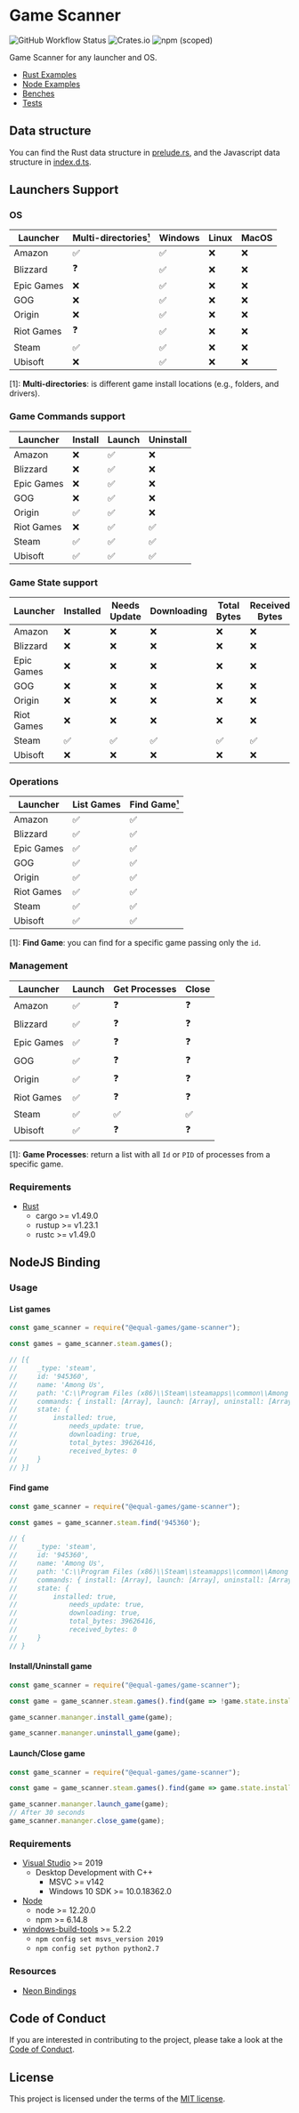 # Game Scanner

![GitHub Workflow Status](https://img.shields.io/github/workflow/status/EqualGames/game-scanner/Release)
![Crates.io](https://img.shields.io/crates/v/game-scanner)
![npm (scoped)](https://img.shields.io/npm/v/@equal-games/game-scanner)

Game Scanner for any launcher and OS.

- [Rust Examples](./examples)
- [Node Examples](./node/examples)
- [Benches](./benches)
- [Tests](./tests)

## Data structure

You can find the Rust data structure in [prelude.rs](./src/prelude.rs), and the Javascript data structure
in [index.d.ts](./node/lib/index.d.ts).

## Launchers Support

### OS

| Launcher   | Multi-directories[¹](#multi-directories) | Windows | Linux | MacOS |
| ---------- | ---------------------------------------- | ------- | ----- | ----- |
| Amazon     | ✅                                        | ✅       | ❌     | ❌     |
| Blizzard   | ❓                                        | ✅       | ❌     | ❌     |
| Epic Games | ❌                                        | ✅       | ❌     | ❌     |
| GOG        | ❌                                        | ✅       | ❌     | ❌     |
| Origin     | ❌                                        | ✅       | ❌     | ❌     |
| Riot Games | ❓                                        | ✅       | ❌     | ❌     |
| Steam      | ✅                                        | ✅       | ❌     | ❌     |
| Ubisoft    | ❌                                        | ✅       | ❌     | ❌     |

<a name="multi-directories"></a>[1]: **Multi-directories**: is different game install locations (e.g., folders, and
drivers).

### Game Commands support

| Launcher   | Install | Launch | Uninstall |
| ---------- | ------- | ------ | --------- |
| Amazon     | ❌       | ✅      | ❌         |
| Blizzard   | ❌       | ✅      | ❌         |
| Epic Games | ❌       | ✅      | ❌         |
| GOG        | ❌       | ✅      | ❌         |
| Origin     | ✅       | ✅      | ❌         |
| Riot Games | ❌       | ✅      | ✅         |
| Steam      | ✅       | ✅      | ✅         |
| Ubisoft    | ✅       | ✅      | ✅         |

### Game State support

| Launcher   | Installed | Needs Update | Downloading | Total Bytes | Received Bytes |
| ---------- | --------- | ------------ | ----------- | ----------- | -------------- |
| Amazon     | ❌         | ❌            | ❌           | ❌           | ❌              |
| Blizzard   | ❌         | ❌            | ❌           | ❌           | ❌              |
| Epic Games | ❌         | ❌            | ❌           | ❌           | ❌              |
| GOG        | ❌         | ❌            | ❌           | ❌           | ❌              |
| Origin     | ❌         | ❌            | ❌           | ❌           | ❌              |
| Riot Games | ❌         | ❌            | ❌           | ❌           | ❌              |
| Steam      | ✅         | ✅            | ✅           | ✅           | ✅              |
| Ubisoft    | ❌         | ❌            | ❌           | ❌           | ❌              |

### Operations

| Launcher   | List Games | Find Game[¹](#find-game) |
| ---------- | ---------- | ------------------------ |
| Amazon     | ✅          | ✅                        |
| Blizzard   | ✅          | ✅                        |
| Epic Games | ✅          | ✅                        |
| GOG        | ✅          | ✅                        |
| Origin     | ✅          | ✅                        |
| Riot Games | ✅          | ✅                        |
| Steam      | ✅          | ✅                        |
| Ubisoft    | ✅          | ✅                        |

<a name="find-game"></a>[1]: **Find Game**: you can find for a specific game passing only the `id`.

### Management

| Launcher   | Launch | Get Processes | Close |
| ---------- | ------ | ------------- | ----- |
| Amazon     | ✅      | ❓             | ❓     |
| Blizzard   | ✅      | ❓             | ❓     |
| Epic Games | ✅      | ❓             | ❓     |
| GOG        | ✅      | ❓             | ❓     |
| Origin     | ✅      | ❓             | ❓     |
| Riot Games | ✅      | ❓             | ❓     |
| Steam      | ✅      | ✅             | ✅     |
| Ubisoft    | ✅      | ❓             | ❓     |

<a name="get-processes"></a>[1]: **Game Processes**: return a list with all `Id` or `PID` of processes from a specific
game.

### Requirements

- [Rust](https://www.rust-lang.org)
    - cargo >= v1.49.0
    - rustup >= v1.23.1
    - rustc >= v1.49.0

## NodeJS Binding

### Usage

#### List games
```js
const game_scanner = require("@equal-games/game-scanner");

const games = game_scanner.steam.games();

// [{
//     _type: 'steam',
//     id: '945360',
//     name: 'Among Us',
//     path: 'C:\\Program Files (x86)\\Steam\\steamapps\\common\\Among Us',
//     commands: { install: [Array], launch: [Array], uninstall: [Array] },
//     state: {
//         installed: true,
//             needs_update: true,
//             downloading: true,
//             total_bytes: 39626416,
//             received_bytes: 0
//     }
// }]

```

#### Find game
```js
const game_scanner = require("@equal-games/game-scanner");

const games = game_scanner.steam.find('945360');

// {
//     _type: 'steam',
//     id: '945360',
//     name: 'Among Us',
//     path: 'C:\\Program Files (x86)\\Steam\\steamapps\\common\\Among Us',
//     commands: { install: [Array], launch: [Array], uninstall: [Array] },
//     state: {
//         installed: true,
//             needs_update: true,
//             downloading: true,
//             total_bytes: 39626416,
//             received_bytes: 0
//     }
// }

```

#### Install/Uninstall game
```js
const game_scanner = require("@equal-games/game-scanner");

const game = game_scanner.steam.games().find(game => !game.state.installed);

game_scanner.mananger.install_game(game);

game_scanner.mananger.uninstall_game(game);

```

#### Launch/Close game
```js
const game_scanner = require("@equal-games/game-scanner");

const game = game_scanner.steam.games().find(game => game.state.installed);

game_scanner.mananger.launch_game(game);
// After 30 seconds
game_scanner.mananger.close_game(game);

```

### Requirements

- [Visual Studio](https://visualstudio.microsoft.com/) >= 2019
    - Desktop Development with C++
        - MSVC >= v142
        - Windows 10 SDK >= 10.0.18362.0
- [Node](https://nodejs.org)
    - node \>= 12.20.0
    - npm \>= 6.14.8
- [windows-build-tools](https://neon-bindings.com/docs/getting-started#install-node-build-tools) >= 5.2.2
    - `npm config set msvs_version 2019`
    - `npm config set python python2.7`

### Resources

- [Neon Bindings](https://neon-bindings.com)

## Code of Conduct

If you are interested in contributing to the project, please take a look at the [Code of Conduct](./CODE_OF_CONDUCT.md).

## License

This project is licensed under the terms of the
[MIT license](./LICENSE).

